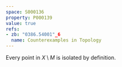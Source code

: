 ```yaml
---
space: S000136
property: P000139
value: true
refs:
- zb: "0386.54001"_6
  name: Counterexamples in Topology
---
```


Every point in $X\setminus M$ is isolated by definition.
